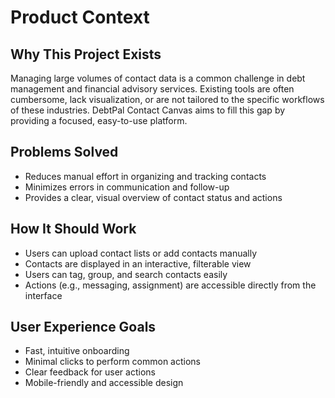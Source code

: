 # Product Context

## Why This Project Exists
Managing large volumes of contact data is a common challenge in debt management and financial advisory services. Existing tools are often cumbersome, lack visualization, or are not tailored to the specific workflows of these industries. DebtPal Contact Canvas aims to fill this gap by providing a focused, easy-to-use platform.

## Problems Solved
- Reduces manual effort in organizing and tracking contacts
- Minimizes errors in communication and follow-up
- Provides a clear, visual overview of contact status and actions

## How It Should Work
- Users can upload contact lists or add contacts manually
- Contacts are displayed in an interactive, filterable view
- Users can tag, group, and search contacts easily
- Actions (e.g., messaging, assignment) are accessible directly from the interface

## User Experience Goals
- Fast, intuitive onboarding
- Minimal clicks to perform common actions
- Clear feedback for user actions
- Mobile-friendly and accessible design 